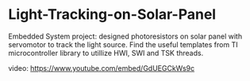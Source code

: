# Light-Tracking-on-Solar-Panel
Embedded System project: designed photoresistors on solar panel with servomotor to track the light source. Find the useful templates from TI microcontroller library to utillize HWI, SWI and TSK threads.

video: https://www.youtube.com/embed/GdUEGCkWs9c
